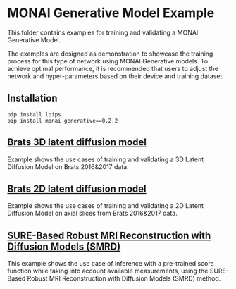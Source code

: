 # MONAI Generative Model Example
This folder contains examples for training and validating a MONAI Generative Model.

The examples are designed as demonstration to showcase the training process for this type of network using MONAI Generative models. To achieve optimal performance, it is recommended that users to adjust the network and hyper-parameters based on their device and training dataset.

## Installation
```
pip install lpips
pip install monai-generative==0.2.2
```

## [Brats 3D latent diffusion model](./3d_ldm/README.md)
Example shows the use cases of training and validating a 3D Latent Diffusion Model on Brats 2016&2017 data.

## [Brats 2D latent diffusion model](./2d_ldm/README.md)
Example shows the use cases of training and validating a 2D Latent Diffusion Model on axial slices from Brats 2016&2017 data.

## [SURE-Based Robust MRI Reconstruction with Diffusion Models (SMRD)](./smrd/README.md)
This example shows the use case of inference with a pre-trained score function while taking into account available measurements,
using the SURE-Based Robust MRI Reconstruction with Diffusion Models (SMRD) method.

